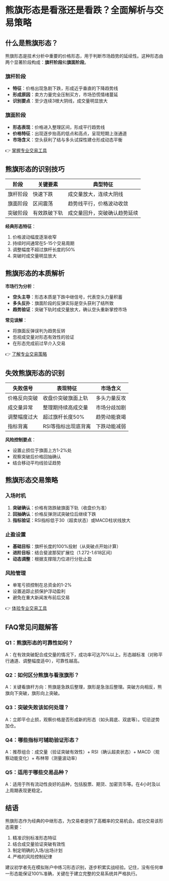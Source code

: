 # 熊旗形态是看涨还是看跌？全面解析与交易策略

## 什么是熊旗形态？

熊旗形态是技术分析中重要的价格形态，用于判断市场趋势的延续性。这种形态由两个显著阶段构成：**旗杆阶段**和**旗面阶段**。

### 旗杆阶段
- **特征**：价格出现急剧下跌，形成近乎垂直的下降趋势线
- **形成原因**：卖方力量完全压制买方，市场恐慌情绪蔓延
- **识别要点**：至少连续3根大阴线，成交量明显放大

### 旗面阶段
- **形态表现**：价格进入整理区间，形成平行趋势线
- **价格特征**：出现逐步抬高的低点和高点，呈现短期上涨通道
- **市场含义**：空头获利了结与多头试探性建仓形成动态平衡

👉 [掌握专业交易工具](https://bit.ly/okx_welcome)

## 熊旗形态的识别技巧

| 阶段        | 关键要素                  | 典型特征                     |
|-----------|-------------------------|----------------------------|
| 旗杆阶段    | 快速下跌                 | 成交量放大，连续大阴线         |
| 旗面阶段    | 区间震荡                 | 趋势线平行，价格波动收敛       |
| 突破阶段    | 有效跌破下轨              | 成交量回升，突破确认趋势延续    |

**经典形态特征**：
1. 价格波动幅度逐渐收窄
2. 持续时间通常在5-15个交易周期
3. 调整幅度不超过旗杆长度的50%
4. 突破时成交量明显放大

## 熊旗形态的本质解析

**市场行为分析**：
- **空头主导**：形态本质是下跌中继信号，代表空头力量积蓄
- **多头反扑**：旗面阶段的反弹实际是空头获利了结所致
- **趋势验证**：突破下轨时成交量放大，确认空头重新掌控市场

**常见误解**：
- 将旗面反弹误判为趋势反转
- 忽视成交量对形态有效性的验证
- 在形态完成前过早介入交易

👉 [了解专业交易策略](https://bit.ly/okx_welcome)

## 失效熊旗形态的识别

| 失败信号        | 表现特征                | 市场含义                |
|---------------|-----------------------|-----------------------|
| 价格反向突破    | 收盘价突破旗面上轨       | 多头力量反攻            |
| 成交量异常      | 整理期持续高成交量       | 市场分歧加剧            |
| 调整幅度过大    | 超过旗杆长度50%          | 趋势动能衰竭            |
| 指标背离        | RSI等指标出现底背离       | 下跌动能减弱            |

**风险控制要点**：
- 设置止损位于旗面上方1-2%处
- 观察突破后价格回抽确认
- 结合移动平均线验证趋势

## 熊旗形态交易策略

### 入场时机
1. **突破确认**：价格有效跌破旗面下轨（收盘价为准）
2. **回抽确认**：价格反弹测试突破位后继续下跌
3. **指标验证**：RSI指标低于30（超卖状态）或MACD柱状线放大

### 止盈设置
- **基础目标**：旗杆长度的100%投射（从突破点开始计算）
- **进阶目标**：结合斐波那契扩展位（1.272-1.618区间）
- **动态调整**：根据支撑阻力位进行分批止盈

### 风险管理
- 单笔亏损控制在总资金的1-2%
- 设置追踪止损保护浮动盈利
- 避免在重大新闻发布前后交易

👉 [体验专业交易工具](https://bit.ly/okx_welcome)

## FAQ常见问题解答

### Q1：熊旗形态的可靠性如何？
A：在有效突破配合成交量的情况下，成功率可达70%以上。形态越标准（对称平行通道、调整幅度适中），可靠性越高。

### Q2：如何区分熊旗与看涨旗形？
A：关键看旗杆方向：熊旗是急跌后整理，旗形是急涨后整理。突破方向相反，熊旗向下突破，旗形向上突破。

### Q3：突破失败该如何处理？
A：立即平仓止损，观察价格是否形成新的形态（如头肩底、双底等）。切忌逆势加仓。

### Q4：哪些指标可辅助验证形态？
A：推荐组合：成交量（验证突破有效性）+ RSI（确认超卖状态）+ MACD（观察动能变化）+ 布林带（测量波动率）

### Q5：适用于哪些交易品种？
A：适用于所有流动性良好的品种，包括股票、期货、加密货币等。在4小时及以上周期表现更稳定。

## 结语

熊旗形态作为经典的中继形态，为交易者提供了高概率的交易机会。成功交易该形态需要：
1. 精准识别标准形态特征
2. 结合成交量验证突破有效性
3. 制定明确的入场/出场计划
4. 严格的风险控制纪律

建议初学者先在模拟账户中练习形态识别，逐步积累实战经验。记住，没有任何单一形态能保证100%准确，关键在于建立完整的交易系统并严格执行。